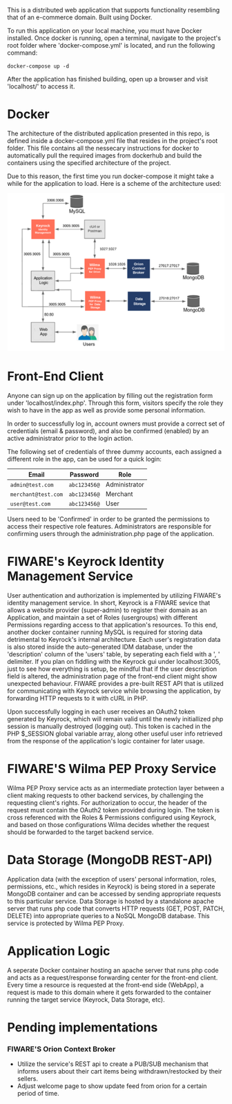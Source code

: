 This is a distributed web application that supports functionality resembling that of an e-commerce domain.
Built using Docker.

To run this application on your local machine, you must have Docker installed. Once docker is running,
open a terminal, navigate to the project's root folder where 'docker-compose.yml' is located, and run the 
following command:

```
docker-compose up -d
```

After the application has finished building, open up a browser and visit 'localhost/' to access it.

# Docker
The architecture of the distributed application presented in this repo, is defined inside a docker-compose.yml file 
that resides in the project's root folder. This file contains all the nessecary instructions for docker to automatically 
pull the required images from dockerhub and build the containers using the specified architecture of the project. 

Due to this reason, the first time you run docker-compose it might take a while for the application to load. 
Here is a scheme of the architecture used:

![Application Architecture](https://github.com/pkalaitzakis/e-commerce-web-app/blob/main/architecture.png?raw=true)

# Front-End Client
Anyone can sign up on the application by filling out the registration form under 'localhost/index.php'. 
Through this form, visitors specify the role they wish to have in the app as well as provide some personal information.

In order to successfully log in, account owners must provide a correct set of credentials (email & password),
and also be confirmed (enabled) by an active administrator prior to the login action. 

The following set of credentials of three dummy accounts, each assigned a 
different role in the app, can be used for a quick login:

| Email | Password | Role |
| --- | --- | --- |
| `admin@test.com` | `abc123456@` | Administrator |
| `merchant@test.com` | `abc123456@` | Merchant |
| `user@test.com` | `abc123456@` | User |

Users need to be 'Confirmed' in order to be granted the permissions to access their respective role features. Administrators are responsible for confirming users through the administration.php page of the application.

# FIWARE's Keyrock Identity Management Service
User authentication and authorization is implemented by utilizing FIWARE's identity management service. In short, Keyrock is a FIWARE sevice that allows a website provider (super-admin) to register their domain as an Application, and maintain a set of Roles (usergroups) with different Permissions regarding access to that application's resources. To this end, another docker container running MySQL is required for storing data detrimental to Keyrock's internal architecture. Each user's registration data is also stored inside the auto-generated IDM database, under the 'description' column of the 'users' table, by seperating each field with a ', ' delimiter. If you plan on fiddling with the Keyrock gui under localhost:3005, just to see how everything is setup, be mindful that if the user description field is altered, the administration page of the front-end client might show unexpected behaviour. FIWARE provides a pre-built REST API that is utilized for communicating with Keyrock service while browsing the application, by forwarding HTTP requests to it with cURL in PHP.

Upon successfully logging in each user receives an OAuth2 token generated by Keyrock, which will remain valid until the newly initiallized php session is manually destroyed (logging out). This token is cached in the PHP $_SESSION global variable array, along other useful user info retrieved from the response of the application's logic container for later usage.

# FIWARE'S Wilma PEP Proxy Service
Wilma PEP Proxy service acts as an intermediate protection layer between a client making requests to other backend services, by challenging the requesting client's rights. For authorization to occur, the header of the request must contain the OAuth2 token provided during login. The token is cross referenced with the Roles & Permissions configured using Keyrock, and based on those configurations Wilma decides whether the request should be forwarded to the target backend service.

# Data Storage (MongoDB REST-API)
Application data (with the exception of users' personal information, roles, permissions, etc., which resides in Keyrock) is being stored in a seperate MongoDB container and can be accessed by sending appropriate requests to this particular service. Data Storage is hosted by a standalone apache server that runs php code that converts HTTP requests (GET, POST, PATCH, DELETE) into appropriate queries to a NoSQL MongoDB database. This service is protected by Wilma PEP Proxy.


# Application Logic
A seperate Docker container hosting an apache server that runs php code and acts as a request/response forwarding center for the front-end client. Every time a resource is requested at the front-end side (WebApp), a request is made to this domain where it gets forwarded to the container running the target service (Keyrock, Data Storage, etc).

# Pending implementations
### FIWARE'S Orion Context Broker
- Utilize the service's REST api to create a PUB/SUB mechanism that informs users about their cart items being withdrawn/restocked 
by their sellers. 
- Adjust welcome page to show update feed from orion for a certain period of time.



